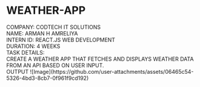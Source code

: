 <H1> WEATHER-APP </H1>
COMPANY: CODTECH IT SOLUTIONS <BR/>
NAME: ARMAN H AMRELIYA<BR/>
INTERN ID: REACT.JS WEB DEVELOPMENT<BR/>
DURATION: 4 WEEKS<BR/>
TASK DETAILS:<BR/>
CREATE A WEATHER APP THAT
FETCHES AND DISPLAYS WEATHER
DATA FROM AN API BASED ON USER
INPUT.<BR/>
OUTPUT
![Image](https://github.com/user-attachments/assets/06465c54-5326-4bd3-8cb7-0f961f9cd192)



